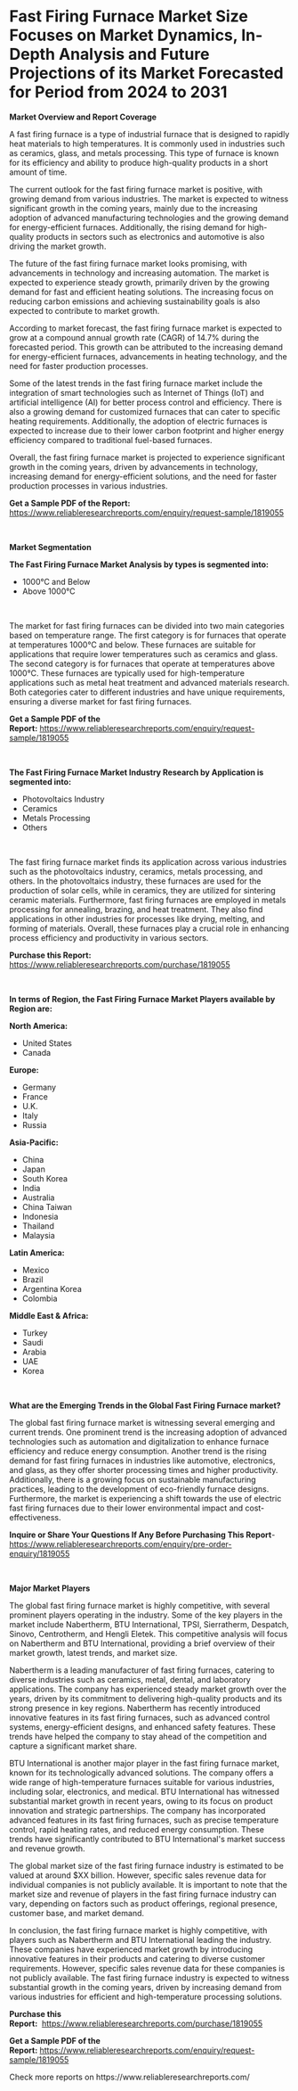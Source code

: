 <p><h1>Fast Firing Furnace Market Size Focuses on Market Dynamics, In-Depth Analysis and Future Projections of its Market Forecasted for Period from 2024 to 2031</h1></p><p><strong>Market Overview and Report Coverage</strong></p>
<p><p>A fast firing furnace is a type of industrial furnace that is designed to rapidly heat materials to high temperatures. It is commonly used in industries such as ceramics, glass, and metals processing. This type of furnace is known for its efficiency and ability to produce high-quality products in a short amount of time.</p><p>The current outlook for the fast firing furnace market is positive, with growing demand from various industries. The market is expected to witness significant growth in the coming years, mainly due to the increasing adoption of advanced manufacturing technologies and the growing demand for energy-efficient furnaces. Additionally, the rising demand for high-quality products in sectors such as electronics and automotive is also driving the market growth.</p><p>The future of the fast firing furnace market looks promising, with advancements in technology and increasing automation. The market is expected to experience steady growth, primarily driven by the growing demand for fast and efficient heating solutions. The increasing focus on reducing carbon emissions and achieving sustainability goals is also expected to contribute to market growth.</p><p>According to market forecast, the fast firing furnace market is expected to grow at a compound annual growth rate (CAGR) of 14.7% during the forecasted period. This growth can be attributed to the increasing demand for energy-efficient furnaces, advancements in heating technology, and the need for faster production processes.</p><p>Some of the latest trends in the fast firing furnace market include the integration of smart technologies such as Internet of Things (IoT) and artificial intelligence (AI) for better process control and efficiency. There is also a growing demand for customized furnaces that can cater to specific heating requirements. Additionally, the adoption of electric furnaces is expected to increase due to their lower carbon footprint and higher energy efficiency compared to traditional fuel-based furnaces.</p><p>Overall, the fast firing furnace market is projected to experience significant growth in the coming years, driven by advancements in technology, increasing demand for energy-efficient solutions, and the need for faster production processes in various industries.</p></p>
<p><strong>Get a Sample PDF of the Report:</strong> <a href="https://www.reliableresearchreports.com/enquiry/request-sample/1819055">https://www.reliableresearchreports.com/enquiry/request-sample/1819055</a></p>
<p>&nbsp;</p>
<p><strong>Market Segmentation</strong></p>
<p><strong>The Fast Firing Furnace Market Analysis by types is segmented into:</strong></p>
<p><ul><li>1000°C and Below</li><li>Above 1000°C</li></ul></p>
<p>&nbsp;</p>
<p><p>The market for fast firing furnaces can be divided into two main categories based on temperature range. The first category is for furnaces that operate at temperatures 1000°C and below. These furnaces are suitable for applications that require lower temperatures such as ceramics and glass. The second category is for furnaces that operate at temperatures above 1000°C. These furnaces are typically used for high-temperature applications such as metal heat treatment and advanced materials research. Both categories cater to different industries and have unique requirements, ensuring a diverse market for fast firing furnaces.</p></p>
<p><strong>Get a Sample PDF of the Report:</strong>&nbsp;<a href="https://www.reliableresearchreports.com/enquiry/request-sample/1819055">https://www.reliableresearchreports.com/enquiry/request-sample/1819055</a></p>
<p>&nbsp;</p>
<p><strong>The Fast Firing Furnace Market Industry Research by Application is segmented into:</strong></p>
<p><ul><li>Photovoltaics Industry</li><li>Ceramics</li><li>Metals Processing</li><li>Others</li></ul></p>
<p>&nbsp;</p>
<p><p>The fast firing furnace market finds its application across various industries such as the photovoltaics industry, ceramics, metals processing, and others. In the photovoltaics industry, these furnaces are used for the production of solar cells, while in ceramics, they are utilized for sintering ceramic materials. Furthermore, fast firing furnaces are employed in metals processing for annealing, brazing, and heat treatment. They also find applications in other industries for processes like drying, melting, and forming of materials. Overall, these furnaces play a crucial role in enhancing process efficiency and productivity in various sectors.</p></p>
<p><strong>Purchase this Report:</strong>&nbsp; <a href="https://www.reliableresearchreports.com/purchase/1819055">https://www.reliableresearchreports.com/purchase/1819055</a></p>
<p>&nbsp;</p>
<p><strong>In terms of Region, the Fast Firing Furnace Market Players available by Region are:</strong></p>
<p>
    <p> <strong> North America: </strong>
        <ul>
            <li>United States</li>
            <li>Canada</li>
        </ul>
        </p> 
    <p> <strong> Europe: </strong>
        <ul>
            <li>Germany</li>
            <li>France</li>
            <li>U.K.</li>
            <li>Italy</li>
            <li>Russia</li>
        </ul>
        </p> 
    <p> <strong> Asia-Pacific: </strong>
        <ul>
            <li>China</li>
            <li>Japan</li>
            <li>South Korea</li>
            <li>India</li>
            <li>Australia</li>
            <li>China Taiwan</li>
            <li>Indonesia</li>
            <li>Thailand</li>
            <li>Malaysia</li>
        </ul>
        </p> 
    <p> <strong> Latin America: </strong>
        <ul>
            <li>Mexico</li>
            <li>Brazil</li>
            <li>Argentina Korea</li>
            <li>Colombia</li>
        </ul>
        </p> 
    <p> <strong> Middle East & Africa: </strong>
        <ul>
            <li>Turkey</li>
            <li>Saudi</li>
            <li>Arabia</li>
            <li>UAE</li>
            <li>Korea</li>
        </ul>
    </p>
    </p>
<p>&nbsp;</p>
<p><strong>What are the Emerging Trends in the Global Fast Firing Furnace market?</strong></p>
<p><p>The global fast firing furnace market is witnessing several emerging and current trends. One prominent trend is the increasing adoption of advanced technologies such as automation and digitalization to enhance furnace efficiency and reduce energy consumption. Another trend is the rising demand for fast firing furnaces in industries like automotive, electronics, and glass, as they offer shorter processing times and higher productivity. Additionally, there is a growing focus on sustainable manufacturing practices, leading to the development of eco-friendly furnace designs. Furthermore, the market is experiencing a shift towards the use of electric fast firing furnaces due to their lower environmental impact and cost-effectiveness.</p></p>
<p><strong>Inquire or Share Your Questions If Any Before Purchasing This Report</strong>- <a href="https://www.reliableresearchreports.com/enquiry/pre-order-enquiry/1819055">https://www.reliableresearchreports.com/enquiry/pre-order-enquiry/1819055</a></p>
<p>&nbsp;</p>
<p><strong>Major Market Players</strong></p>
<p><p>The global fast firing furnace market is highly competitive, with several prominent players operating in the industry. Some of the key players in the market include Nabertherm, BTU International, TPSI, Sierratherm, Despatch, Sinovo, Centrotherm, and Hengli Eletek. This competitive analysis will focus on Nabertherm and BTU International, providing a brief overview of their market growth, latest trends, and market size.</p><p>Nabertherm is a leading manufacturer of fast firing furnaces, catering to diverse industries such as ceramics, metal, dental, and laboratory applications. The company has experienced steady market growth over the years, driven by its commitment to delivering high-quality products and its strong presence in key regions. Nabertherm has recently introduced innovative features in its fast firing furnaces, such as advanced control systems, energy-efficient designs, and enhanced safety features. These trends have helped the company to stay ahead of the competition and capture a significant market share.</p><p>BTU International is another major player in the fast firing furnace market, known for its technologically advanced solutions. The company offers a wide range of high-temperature furnaces suitable for various industries, including solar, electronics, and medical. BTU International has witnessed substantial market growth in recent years, owing to its focus on product innovation and strategic partnerships. The company has incorporated advanced features in its fast firing furnaces, such as precise temperature control, rapid heating rates, and reduced energy consumption. These trends have significantly contributed to BTU International's market success and revenue growth.</p><p>The global market size of the fast firing furnace industry is estimated to be valued at around $XX billion. However, specific sales revenue data for individual companies is not publicly available. It is important to note that the market size and revenue of players in the fast firing furnace industry can vary, depending on factors such as product offerings, regional presence, customer base, and market demand.</p><p>In conclusion, the fast firing furnace market is highly competitive, with players such as Nabertherm and BTU International leading the industry. These companies have experienced market growth by introducing innovative features in their products and catering to diverse customer requirements. However, specific sales revenue data for these companies is not publicly available. The fast firing furnace industry is expected to witness substantial growth in the coming years, driven by increasing demand from various industries for efficient and high-temperature processing solutions.</p></p>
<p><strong>Purchase this Report:</strong>&nbsp;&nbsp;<a href="https://www.reliableresearchreports.com/purchase/1819055">https://www.reliableresearchreports.com/purchase/1819055</a></p>
<p></p>
<p><strong>Get a Sample PDF of the Report:</strong>&nbsp;<a href="https://www.reliableresearchreports.com/enquiry/request-sample/1819055">https://www.reliableresearchreports.com/enquiry/request-sample/1819055</a></p>
<p>Check more reports on https://www.reliableresearchreports.com/</p>